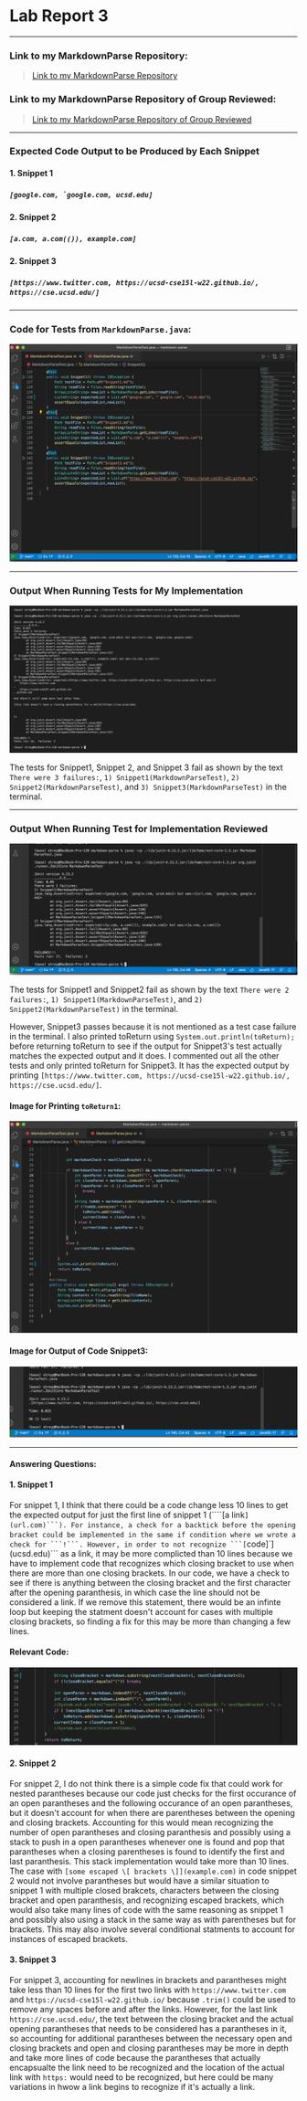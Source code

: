 # Lab Report 3
---
### Link to my MarkdownParse Repository: 
>[Link to my MarkdownParse Repository](https://github.com/ShreyaVelagala/markdown-parse)


### Link to my MarkdownParse Repository of Group Reviewed:
>[Link to my MarkdownParse Repository of Group Reviewed](https://github.com/vs2961/markdown-parse)
---
### Expected Code Output to be Produced by Each Snippet
#### 1. Snippet 1
##### ```[google.com, `google.com, ucsd.edu]```
#### 2. Snippet 2
##### ```[a.com, a.com(()), example.com]```
#### 2. Snippet 3
##### ```[https://www.twitter.com, https://ucsd-cse15l-w22.github.io/, https://cse.ucsd.edu/]```


---
###  Code for Tests from ```MarkdownParse.java```:
![Image](Tests.png)

---
### Output When Running Tests for My Implementation 

![Image](MyGroupReview.png)

The tests for Snippet1, Snippet 2, and Snippet 3 fail as shown by the text ```There were 3 failures:```, ```1) Snippet1(MarkdownParseTest)```, ```2) Snippet2(MarkdownParseTest)```, and ```3) Snippet3(MarkdownParseTest)``` in the terminal.  

---

### Output When Running Test for Implementation Reviewed

![Image](ReviewGroup.png)

The tests for Snippet1 and Snippet2 fail as shown by the text ```There were 2 failures:```, ```1) Snippet1(MarkdownParseTest)```, and ```2) Snippet2(MarkdownParseTest)``` in the terminal. 

However, Snippet3 passes because it is not mentioned as a test case failure in the terminal. I also printed toReturn using ```System.out.println(toReturn); ``` before returning toReturn to see if the output for Snippet3's test actually matches the expected output and it does. I commented out all the other tests and only printed toReturn for Snippet3. It has the expected output by printing ```[https://www.twitter.com, https://ucsd-cse15l-w22.github.io/, https://cse.ucsd.edu/]```.

#### Image for Printing ```toReturn1```:
![Image](Sysout.png)


#### Image for Output of Code Snippet3:
![Image](Snippet3.png)

---

#### Answering Questions:
#### 1. Snippet 1
For snippet 1, I think that there could be a code change less 10 lines to get the expected output for just the first line of snippet 1 (````[a link`](url.com)```). For instance, a check for a backtick before the opening bracket could be implemented in the same if condition where we wrote a check for ```!```. However, in order to not recognize ```[`code]`](ucsd.edu)``` as a link, it may be more complicted than 10 lines because we have to implement code that recognizes which closing bracket to use when there are more than one closing brackets. In our code, we have a check to see if there is anything between the closing bracket and the first character after the opening paranthesis, in which case the line should not be considered a link. If we remove this statement, there would be an infinte loop but keeping the statment doesn't account for cases with multiple closing brackets, so finding a fix for this may be more than changing a few lines.
#### Relevant Code: 
![Image](RelevantCode1.png)

#### 2. Snippet 2
For snippet 2, I do not think there is a simple code fix that could work for nested parantheses because our code just checks for the first occurance of an open parantheses and the following occurance of an open parantheses, but it doesn't account for when there are parentheses between the opening and closing brackets. Accounting for this would mean recognizing the number of open parantheses and closing paranthesis and possibly using a stack to push in a open parantheses whenever one is found and pop that parantheses when a closing parentheses is found to identify the first and last paranthesis. This stack implementation would take more than 10 lines. The case with ```[some escaped \[ brackets \]](example.com)``` in code snippet 2 would not involve parantheses but would have a similar situation to snippet 1 with multiple closed brakcets, characters between the closing bracket and open paranthesis, and recognizing escaped brackets, which would also take many lines of code with the same reasoning as snippet 1 and possibly also using a stack in the same way as with parentheses but for brackets. This may also involve several conditional statments to account for instances of escaped brackets. 

#### 3. Snippet 3
For snippet 3, accounting for newlines in brackets and parantheses might take less than 10 lines for the first two links with ```https://www.twitter.com``` and ```https://ucsd-cse15l-w22.github.io/``` because ```.trim()``` could be used to remove any spaces before and after the links. However, for the last link ```https://cse.ucsd.edu/```, the text between the closing bracket and the actual opening parantheses that needs to be considered has a parantheses in it, so accounting for additional parantheses between the necessary open and closing brackets and open and closing parantheses may be more in depth and take more lines of code because the parantheses that actually encapsualte the link need to be recognized and the location of the actual link with ```https:``` would need to be recognized, but here could be many variations in hwow a link begins to recognize if it's actually a link. 
